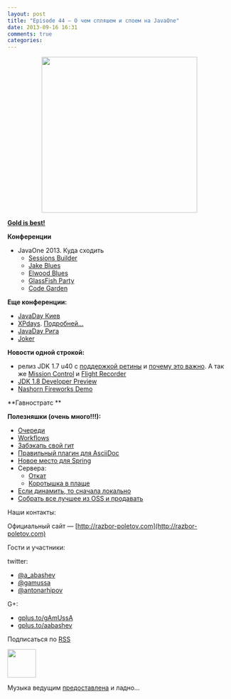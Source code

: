 ```yaml
---
layout: post
title: "Episode 44 — О чем спляшем и споем на JavaOne"
date: 2013-09-16 16:31
comments: true
categories: 
---
```



<div class="separator" style="clear: both; text-align: center;">
<a href="http://razbor-poletov.com/images/razbor_44_text.jpg" imageanchor="1" style="margin-left: 1em; margin-right: 1em;"><img border="0" height="350" src="http://razbor-poletov.com/images/razbor_44_text.jpg" width="350" /></a>
</div>


[**Gold is best!**](https://www.youtube.com/watch?v=n7-RetY7fGo )

**Конференции**

* JavaOne 2013. Куда сходить
     * [Sessions Builder](http://www.oracle.com/webapps/token/scheduler13)
     * [Jake Blues](http://arhipov.blogspot.com/2013/06/speaking-at-javaone-sf-2013.html)
     * [Elwood Blues](http://next.javaheadbrain.com/posts/2013/07/09/im-speaking-at-javaone.html) 
     * [GlassFish Party](http://glassfish-party13.eventbrite.com/)
     * [Code Garden](https://blogs.oracle.com/javaone/entry/codegarten_at_javaone) 

**Еще конференции:**

* [JavaDay Киев](http://javaday.org.ua/) 
* [XPdays](http://xpdays.com.ua). [Подробней...](http://xpinjection.com/2013/08/05/xp-days-ukraine-2013/)
* [JavaDay Рига](http://javaday.lv/) 
* [Joker](http://jokerconf.com/  )

**Новости одной строкой:**

* релиз JDK 1.7 u40 с [поддержкой ретины](http://bulenkov.com/2013/06/23/retina-support-in-oracle-jdk-1-7/ ) и [почему это важно](http://bulenkov.com/2013/09/12/font-rendering-apple-jdk-6-vs-oracle-jdk-1-7-0_40/). А так же [Mission Control](http://hirt.se/blog/?p=388) и [Flight Recorder](http://hirt.se/blog/?p=370)
* [JDK 1.8 Developer Preview](http://mreinhold.org/blog/jdk8-preview )
* [Nashorn Fireworks Demo](https://blogs.oracle.com/nashorn/entry/javaone_a_year_makes_a )

**Гавностратс **

**Полезняшки (очень много!!!):**

* [Очереди](http://queues.io)
* [Workflows](https://www.atlassian.com/git/workflows/ )
* [Забэкапь свой гит](https://github.com/google/hesokuri)
* [Правильный плагин для AsciiDoc](https://chrome.google.com/webstore/detail/asciidoctorjs-live-previe/iaalpfgpbocpdfblpnhhgllgbdbchmia )
* [Новое место для Spring](http://spring.io/ )
* Сервера:
     * [Откат](http://undertow.io/  )
     * [Коротышка в плаще](http://www.jboss.org/capedwarf)
* [Если динамить, то сначала локально](http://aws.typepad.com/aws/2013/09/dynamodb-local-for-desktop-development.html)
* [Собрать все лучшее из OSS и продавать](http://markmail.org/message/3o6n5pvywabas5s3)


Наши контакты:

Официальный сайт — [http://razbor-poletov.com](http://razbor-poletov.com)

Гости и участники:

twitter: 

 * [@a_abashev](https://twitter.com/#!/a_abashev) 
 * [@gamussa](https://twitter.com/#!/gamussa)
 * [@antonarhipov](https://twitter.com/#!/antonarhipov)

G+:

 * [gplus.to/gAmUssA](http://gplus.to/gAmUssA) 
 * [gplus.to/aabashev](http://gplus.to/aabashev) 

<!-- player goes here-->

<audio preload="none">
   <source src="http://traffic.libsyn.com/razborpoletov/razbor_44.mp3" type="audio/mp3" />
   Your browser does not support the audio tag.
</audio>

Подписаться по [RSS](http://feeds.feedburner.com/razbor-podcast)

<!-- episode file link goes here-->
<a href="http://traffic.libsyn.com/razborpoletov/razbor_44.mp3" imageanchor="1" style="clear: left; margin-bottom: 1em; margin-left: auto; margin-right: 2em;"><img border="0" height="64" src="http://2.bp.blogspot.com/-qkfh8Q--dks/T0gixAMzuII/AAAAAAAAHD0/O5LbF3vvBNQ/s200/1330127522_mp3.png" width="64" /></a>

Музыка ведущим [предоставлена](http://www.audiobank.fm/single-music/27/111/More-And-Less/) и ладно...